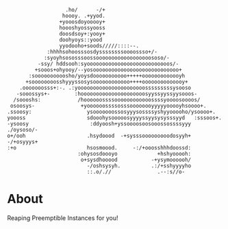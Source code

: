 
                       .ho/      -/+
                      hoooy. .+yyod.
                     +yooosdoyooooy+
                     hoooshyossyooss
                     doosdsoy+:yooy+
                     doohyoys::yood
                     yyodooho+soods/////::::--.
                 :hhhhsohoosssosdyssssssssoooossso+/-
                :syoyhsososssoossoooooooooooooooooososo/-
              -ssy/ hddsooh:syooooooooooooooooooooooooooos/-
             +sooos+ohyooy/--yosoooooooooooooooooooooooooooo+
           :soooooooooosho/yoysdooooooooooo+++++ooooooooooooyh
          +soooooooosshyyyssosysoooooooooooo++++oooooooooooooy+
        .ooooooosss+:-. .:yoooooooooooooooooooooosssssssssysooso
       -sooossys+-        :hooooooooooooooooooooosyyssyyssyysooos-
      /soooshs:            /hoooooossssoooooooooooossssyoooosoooos/
     osoosys-               +yoooooossssosssoooooooyyyyyooooyhsoooo+.
    .ssoosy:                  ysooooooossosyyysossssyshyyooooho/ysoooo+.
    yoooss                    sdooohysooooosyyyyssyysysysssyyd   :sssoos+.
    -ysoosy                    :ddyoosh+yssoooosoosooossossssyyy     ./oysoso/-
    o+/ooh                    .hsydoood  -+sysssooooooooodosyyh+         -/+osyyys+
    :+o                       hsosmoood.     -:/+ooosshhhdoossd:
                           :ohysosdoooyo             +hshyooooh:
                            o+sysdhooood           -+ysymoooooh/
                              -/oshsysyh.          .:/+sshyyyyho
                              ::.o/.//               .--:s//o-

About
=====

Reaping Preemptible Instances for you!
